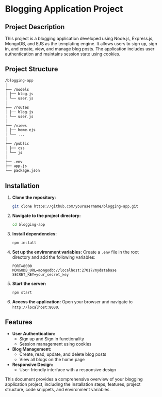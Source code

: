 # Blogging Application Project

## Project Description
This project is a blogging application developed using Node.js, Express.js, MongoDB, and EJS as the templating engine. It allows users to sign up, sign in, and create, view, and manage blog posts. The application includes user authentication and maintains session state using cookies.

## Project Structure
``` bash
/blogging-app
│
├── /models
│ ├── blog.js
│ └── user.js
│
├── /routes
│ ├── blog.js
│ └── user.js
│
├── /views
│ ├── home.ejs
│ └── ...
│
├── /public
│ ├── css
│ └── js
│
├── .env
├── app.js
└── package.json
```
## Installation

1. **Clone the repository:**
    ```sh
    git clone https://github.com/yourusername/blogging-app.git
    ```

2. **Navigate to the project directory:**
    ```sh
    cd blogging-app
    ```

3. **Install dependencies:**
    ```sh
    npm install
    ```

4. **Set up the environment variables:**
    Create a `.env` file in the root directory and add the following variables:
    ```plaintext
    PORT=8000
    MONGODB_URL=mongodb://localhost:27017/mydatabase
    SECRET_KEY=your_secret_key
    ```

5. **Start the server:**
    ```sh
    npm start
    ```

6. **Access the application:**
    Open your browser and navigate to `http://localhost:8000`.

## Features

- **User Authentication:**
  - Sign up and Sign in functionality
  - Session management using cookies
- **Blog Management:**
  - Create, read, update, and delete blog posts
  - View all blogs on the home page
- **Responsive Design:**
  - User-friendly interface with a responsive design

 
This document provides a comprehensive overview of your blogging application project, including the installation steps, features, project structure, code snippets, and environment variables.
